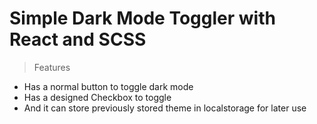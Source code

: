 # Simple Dark Mode Toggler with React and SCSS

> Features
- Has a normal button to toggle dark mode
- Has a designed Checkbox to toggle
- And it can store previously stored theme in localstorage for later use